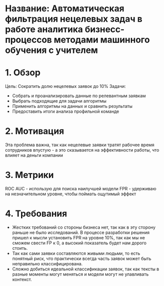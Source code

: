 # Название: Автоматическая фильтрация нецелевых задач в работе аналитика бизнесс-процессов методами машинного обучения с учителем

# 1. Обзор
Цель: Сократить долю нецелевых заявок до 10%
Задачи:
- Собрать и проанализировать данные по релевантным заявкам
- Выбрать подходящие для задачи алгоритмы
- Применить алгоритмы на данных и сравнить результаты
- Предоставить итоги анализа профильной команде

# 2. Мотивация
Эта проблема важна, так как нецелевые заявки тратят рабочее время сотрудников впустую - а это сказывается на эффективности работы, что влияет на деньги компании

# 3. Метрики
ROC AUC - использую для поиска наилучшей модели
FPR - удерживаю на незначительном уровне, чтобы поймать ощутимый эффект

# 4. Требования
- Жестких требований со стороны бизнеса нет, так как в эту сторону раньше не было исследований.
В процессе разработки решения пришел к мысли установить FPR на уровне 10%, так как мы не сможем свести FP к 0, а высокий показатель будет нам дорого стоить.
- Так как сами заявки составляются живыми людьми, то есть понятный риск, что практически всегда часть заявок может быть неправильно классифицирована.
- Сложно добиться идеальной классификации заявок, так как тексты в разные моменты могут меняться и модели могут не улавливать контекст.
